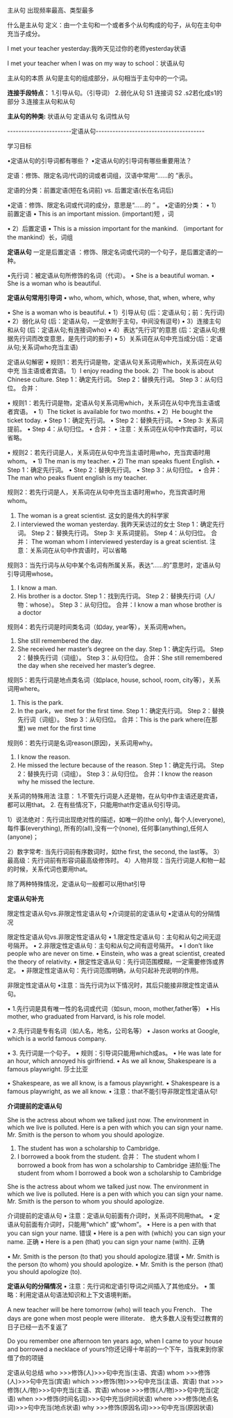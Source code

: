 


主从句  出现频率最高、类型最多



什么是主从句
定义：由一个主句和一个或者多个从句构成的句子，从句在主句中充当子成分。

I met your teacher yesterday:我昨天见过你的老师yesterday状语

I met your teacher when I was on my way to school：状语从句


主从句的本质 从句是主句的组成部分，从句相当于主句中的一个词。

**连接手段特点：**
1.引导从句。（引导词）
2.弱化从句    S1 连接词 S2 .s2若化成s1的部分
3.连接主从句和从句



**主从句的种类:**
状语从句
定语从句
名词性从句


-----------------------定语从句---------------------------------------
 
 
 学习目标 
 
 •定语从句的引导词都有哪些？ 
 •定语从句的引导词有哪些重要用法？
 

 定语：修饰、限定名词/代词的词或者词组，汉语中常用“……的 ”表示。 

 定语的分类：前置定语(短在名词前) vs. 后置定语(长在名词后) 
 
 
 •定语：修饰、限定名词或代词的成分，意思是“……的 ” 。 
 •定语的分类： 
 • 1）前置定语 
 • This is an important mission. (important)短 ，词
 
 • 2）后置定语 
 • This is a mission important for the mankind. （important for the mankind）长，词组
     
     
     
     
**定语从句** 一定是后置定语
：修饰、限定名词或代词的一个句子，是后置定语的一种。 



•先行词：被定语从句所修饰的名词（代词）。 
• She is a beautiful woman. 
• She is a woman who is beautiful.
     
     
**定语从句常用引导词**
• who, whom, which, whose, that, when, where, why 

• She is a woman who is beautiful. 
• 1）引导从句 (后：定语从句；前：先行词)
• 2）弱化从句 (后：定语从句，一定依附于主句，中间没有逗号)
• 3）连接主句和从句 (后：定语从句;有连接词who)
• 4）表达“先行词”的意思 (后：定语从句;根据先行词而改变意思，是先行词的影子)
• 5）关系词在从句中充当成分(后：定语从句;关系词who充当主语)
     
     
     
定语从句解密 
• 规则1：若先行词是物，定语从句关系词用which，关系词在从句中充
当主语或者宾语。 
1）I enjoy reading the book. 
2）The book is about Chinese culture. 
Step 1：确定先行词。 
Step 2：替换先行词。 
Step 3：从句归位。 
合并：




• 规则1：若先行词是物，定语从句关系词用which，关系词在从句中充当主语或者宾语。 
• 1）The ticket is available for two months. 
• 2）He bought the ticket today. 
• Step 1：确定先行词。 
• Step 2：替换先行词。 
• Step 3: 关系词提前。 
• Step 4：从句归位。 
• 合并： 
• 注意：关系词在从句中作宾语时，可以省略。


• 规则2：若先行词是人，关系词在从句中充当主语时用who，充当宾语时用whom。 
• 1) The man is my teacher. 
• 2) The man speaks fluent English. 
• Step 1：确定先行词。 
• Step 2：替换先行词。 
• Step 3：从句归位。 
• 合并：The man who peaks fluent english is my teacher. 



规则2：若先行词是人，关系词在从句中充当主语时用who，充当宾语时用whom。 
1) The woman is a great scientist. 这女的是伟大的科学家
2) I interviewed the woman yesterday. 我昨天采访过的女士
Step 1：确定先行词。 
Step 2：替换先行词。
Step 3: 关系词提前。 
Step 4：从句归位。 
合并： The woman whom  I interviewed  yesterday  is a great scientist. 
注意：关系词在从句中作宾语时，可以省略


规则3：当先行词与从句中某个名词有所属关系，表达“……的”意思时，定语从句引导词用whose。

1) I know a man. 
2) His brother is a doctor. 
Step 1：找到先行词。 
Step 2：替换先行词（人/物：whose）。
Step 3：从句归位。 
合并：I know   a man whose brother is a doctor


规则4：若先行词是时间类名词（如day, year等），关系词用when。 
1) She still remembered the day. 
2) She received her master’s degree on the day. 
Step 1：确定先行词。 
Step 2：替换先行词（词组）。 
Step 3：从句归位。 
合并：She still remembered the day when she received her master’s degree.


规则5：若先行词是地点类名词（如place, house, school, room, city等），关系词用where。 
1) This is the park. 
2) In the park，we met for the first time. 
Step 1：确定先行词。 
Step 2：替换先行词（词组）。 
Step 3：从句归位。 
合并：This is the park where(在那里) we met for the first time



规则6：若先行词是名词reason(原因)，关系词用why。 
1) I know the reason. 
2) He missed the lecture because of the reason. 
Step 1：确定先行词。 
Step 2：替换先行词（词组）。 
Step 3：从句归位。 
合并：I know the reason why he missed the lecture. 




关系词的特殊用法 
注意：
1.不管先行词是人还是物，在从句中作主语还是宾语，都可以用that。 
2. 在有些情况下，只能用that作定语从句引导词。 

1）说法绝对：先行词出现绝对性的描述，如唯一的(the only), 
每个人(everyone), 每件事(everything),
所有的(all),没有一个(none), 任何事(anything),任何人(anyone)；

2）数字常考: 当先行词前有序数词时，如the first, the second, the last等。 
3）最高级：先行词前有形容词最高级修饰时。 
4）人物并现：当先行词是人和物一起的时候，关系代词也要用that。


除了两种特殊情况，定语从句一般都可以用that引导




**定语从句补充**




限定性定语从句vs.非限定性定语从句 
•介词提前的定语从句 
•定语从句的分隔情况



限定性定语从句vs.非限定性定语从句 
• 1.限定性定语从句：主句和从句之间无逗号隔开。 
• 2.非限定性定语从句：主句和从句之间有逗号隔开。 
• I don’t like people who are never on time. 
• Einstein, who was a great scientist, created the theory of relativity. 
• 限定性定语从句：先行词范围模糊，一定需要修饰或界定。 
• 非限定性定语从句：先行词范围明确，从句只起补充说明的作用。



非限定性定语从句 
•注意：当先行词为以下情况时，其后只能接非限定性定语从句。 

• 1.先行词是具有唯一性的名词或代词（如sun, moon, mother,father等） 
• His mother, who graduated from Harvard, is his role model. 

• 2.先行词是专有名词（如人名，地名，公司名等） 
• Jason works at Google, which is a world famous company. 

• 3. 先行词是一个句子。 
• 规则：引导词只能用which或as。 
• He was late for an hour, which annoyed his girlfriend. 
• As we all know, Shakespeare is a famous playwright. 莎士比亚

• Shakespeare, as we all know, is a famous playwright. 
• Shakespeare is a famous playwright, as we all know. 
• 注意：that不能引导非限定性定语从句! 




**介词提前的定语从句**

She is the actress about whom we talked just now. 
The environment in which we live is polluted. 
Here is a pen with which you can sign your name. 
Mr. Smith is the person to whom you should apologize.



1) The student has won a scholarship to Cambridge. 
2) I borrowed a book from the student. 
合并： The student whom I borrowed a book from  has won a scholarship to Cambridge
进阶版:The student from whom I borrowed a book  won a scholarship to Cambridge




She is the actress about whom we talked just now. 
The environment in which we live is polluted. 
Here is a pen with which you can sign your name. 
Mr. Smith is the person to whom you should apologize.



介词提前的定语从句 
• 注意：定语从句前面有介词时，关系词不同用that。 
• 定语从句前面有介词时，只能用“which” 或“whom”。 
• Here is a pen with that you can sign your name. 错误
• Here is a pen with (which) you can sign your name. 正确
• Here is a pen (that) you can sign your name (with). 正确

• Mr. Smith is the person (to that) you should apologize.错误 
• Mr. Smith is the person (to whom) you should apologize. 
• Mr. Smith is the person (that) you should apologize (to).






**定语从句的分隔情况**
• 注意：先行词和定语引导词之间插入了其他成分。 
• 策略：利用定语从句语法知识和上下文语境判断。 

A new teacher will be here tomorrow (who) will teach you French． 
The days are gone when most people were illiterate． 绝大多数人没有受过教育的日子已经一去不复返了

Do you remember one afternoon ten years ago, 
when I came to your house and borrowed a necklace of yours?你还记得十年前的一个下午，当我来到你家借了你的项链




定语从句总结
who >>>修饰(人)>>>句中充当(主语、宾语) 
whom >>>修饰(人)>>>句中充当(宾语) 
which >>>修饰(物)>>>句中充当(主语、宾语) 
that >>>修饰(人/物)>>>句中充当(主语、宾语) 
whose >>>修饰(人/物)>>>句中充当(定语) 
when >>>修饰(时间名词)>>>句中充当(时间状语) 
where >>>修饰(地点名词)>>>句中充当(地点状语) 
why >>>修饰(原因名词)>>>句中充当(原因状语) 











